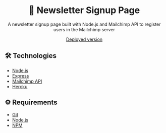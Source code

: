 # <div align="center">📰 Newsletter Signup Page</iv>

<p align="center">A newsletter signup page built with Node.js and Mailchimp API to register users in the Mailchimp server</p>

<p align="center"><a href="https://newsletter-signup-pvt.herokuapp.com/">Deployed version</a>

## 🛠️ Technologies

<ul>
  <li><a href="https://nodejs.org/en/">Node.js</a></li>
  <li><a href="https://expressjs.com/pt-br/">Express</a></li>
  <li><a href="https://mailchimp.com/developer/guides/get-started-with-mailchimp-api-3/">Mailchimp API</a></li>
  <li><a href="https://devcenter.heroku.com/">Heroku</a></li>
</ul>

## ⚙️ Requirements

<ul>
  <li><a href="https://git-scm.com/">Git</a></li>
  <li><a href="https://nodejs.org/en/">Node.js</a></li>
  <li><a href="https://www.npmjs.com/">NPM</a></li>
</ul>
